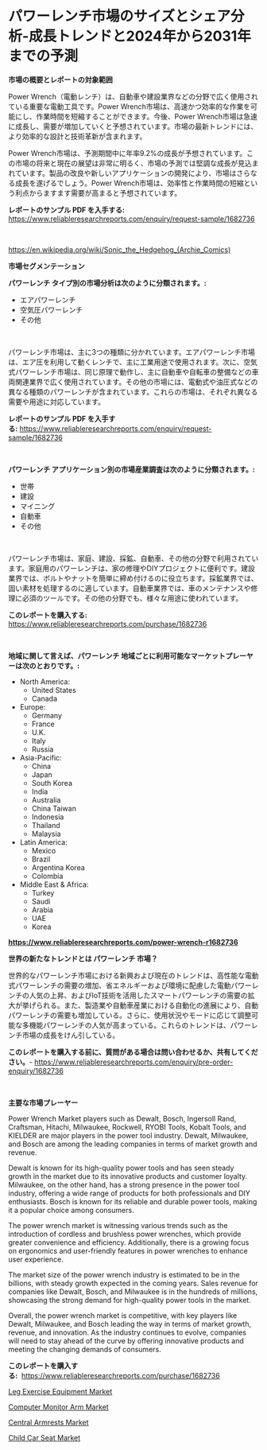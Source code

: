 <p><h1>パワーレンチ市場のサイズとシェア分析-成長トレンドと2024年から2031年までの予測</h1></p><p><strong>市場の概要とレポートの対象範囲</strong></p>
<p><p>Power Wrench（電動レンチ）は、自動車や建設業界などの分野で広く使用されている重要な電動工具です。Power Wrench市場は、高速かつ効率的な作業を可能にし、作業時間を短縮することができます。今後、Power Wrench市場は急速に成長し、需要が増加していくと予想されています。市場の最新トレンドには、より効率的な設計と技術革新が含まれます。</p><p>Power Wrench市場は、予測期間中に年率9.2%の成長が予想されています。この市場の将来と現在の展望は非常に明るく、市場の予測では堅調な成長が見込まれています。製品の改良や新しいアプリケーションの開発により、市場はさらなる成長を遂げるでしょう。Power Wrench市場は、効率性と作業時間の短縮という利点からますます需要が高まると予想されています。</p></p>
<p><strong>レポートのサンプル PDF を入手する:</strong> <a href="https://www.reliableresearchreports.com/enquiry/request-sample/1682736">https://www.reliableresearchreports.com/enquiry/request-sample/1682736</a></p>
<p>&nbsp;</p>
<p><a href="https://en.wikipedia.org/wiki/Sonic_the_Hedgehog_(Archie_Comics)">https://en.wikipedia.org/wiki/Sonic_the_Hedgehog_(Archie_Comics)</a></p>
<p><strong>市場セグメンテーション</strong></p>
<p><strong>パワーレンチ タイプ別の市場分析は次のように分類されます。:</strong></p>
<p><ul><li>エアパワーレンチ</li><li>空気圧パワーレンチ</li><li>その他</li></ul></p>
<p>&nbsp;</p>
<p><p>パワーレンチ市場は、主に3つの種類に分かれています。エアパワーレンチ市場は、エア圧を利用して動くレンチで、主に工業用途で使用されます。次に、空気式パワーレンチ市場は、同じ原理で動作し、主に自動車や自転車の整備などの車両関連業界で広く使用されています。その他の市場には、電動式や油圧式などの異なる種類のパワーレンチが含まれています。これらの市場は、それぞれ異なる需要や用途に対応しています。</p></p>
<p><strong>レポートのサンプル PDF を入手する:</strong>&nbsp;<a href="https://www.reliableresearchreports.com/enquiry/request-sample/1682736">https://www.reliableresearchreports.com/enquiry/request-sample/1682736</a></p>
<p>&nbsp;</p>
<p><strong> パワーレンチ アプリケーション別の市場産業調査は次のように分類されます。:</strong></p>
<p><ul><li>世帯</li><li>建設</li><li>マイニング</li><li>自動車</li><li>その他</li></ul></p>
<p>&nbsp;</p>
<p><p>パワーレンチ市場は、家庭、建設、採鉱、自動車、その他の分野で利用されています。家庭用のパワーレンチは、家の修理やDIYプロジェクトに便利です。建設業界では、ボルトやナットを簡単に締め付けるのに役立ちます。採鉱業界では、固い素材を処理するのに適しています。自動車業界では、車のメンテナンスや修理に必須のツールです。その他の分野でも、様々な用途に使われています。</p></p>
<p><strong>このレポートを購入する:</strong>&nbsp; <a href="https://www.reliableresearchreports.com/purchase/1682736">https://www.reliableresearchreports.com/purchase/1682736</a></p>
<p>&nbsp;</p>
<p><strong>地域に関して言えば、パワーレンチ 地域ごとに利用可能なマーケットプレーヤーは次のとおりです。:</strong></p>
<p><ul>
    <li>
        North America:
        <ul>
            <li>United States</li>
            <li>Canada</li>
        </ul>
    </li>
    <li>
        Europe:
        <ul>
            <li>Germany</li>
            <li>France</li>
            <li>U.K.</li>
            <li>Italy</li>
            <li>Russia</li>
        </ul>
    </li>
    <li>
        Asia-Pacific:
        <ul>
            <li>China</li>
            <li>Japan</li>
            <li>South Korea</li>
            <li>India</li>
            <li>Australia</li>
            <li>China Taiwan</li>
            <li>Indonesia</li>
            <li>Thailand</li>
            <li>Malaysia</li>
        </ul>
    </li>
    <li>
        Latin America:
        <ul>
            <li>Mexico</li>
            <li>Brazil</li>
            <li>Argentina Korea</li>
            <li>Colombia</li>
        </ul>
    </li>
    <li>
        Middle East & Africa:
        <ul>
            <li>Turkey</li>
            <li>Saudi</li>
            <li>Arabia</li>
            <li>UAE</li>
            <li>Korea</li>
        </ul>
    </li>
    </ul></p>
<p><strong><a href="https://www.reliableresearchreports.com/power-wrench-r1682736">https://www.reliableresearchreports.com/power-wrench-r1682736</a></strong>&nbsp;</p>
<p><strong>世界の新たなトレンドとは パワーレンチ 市場？</strong></p>
<p><p>世界的なパワーレンチ市場における新興および現在のトレンドは、高性能な電動式パワーレンチの需要の増加、省エネルギーおよび環境に配慮した電動パワーレンチの人気の上昇、およびIoT技術を活用したスマートパワーレンチの需要の拡大が挙げられる。また、製造業や自動車産業における自動化の進展により、自動パワーレンチの需要も増加している。さらに、使用状況やモードに応じて調整可能な多機能パワーレンチの人気が高まっている。これらのトレンドは、パワーレンチ市場の成長をけん引している。</p></p>
<p><strong>このレポートを購入する前に、質問がある場合は問い合わせるか、共有してください。</strong>- <a href="https://www.reliableresearchreports.com/enquiry/pre-order-enquiry/1682736">https://www.reliableresearchreports.com/enquiry/pre-order-enquiry/1682736</a></p>
<p>&nbsp;</p>
<p><strong>主要な市場プレーヤー</strong></p>
<p><p>Power Wrench Market players such as Dewalt, Bosch, Ingersoll Rand, Craftsman, Hitachi, Milwaukee, Rockwell, RYOBI Tools, Kobalt Tools, and KIELDER are major players in the power tool industry. Dewalt, Milwaukee, and Bosch are among the leading companies in terms of market growth and revenue.</p><p>Dewalt is known for its high-quality power tools and has seen steady growth in the market due to its innovative products and customer loyalty. Milwaukee, on the other hand, has a strong presence in the power tool industry, offering a wide range of products for both professionals and DIY enthusiasts. Bosch is known for its reliable and durable power tools, making it a popular choice among consumers.</p><p>The power wrench market is witnessing various trends such as the introduction of cordless and brushless power wrenches, which provide greater convenience and efficiency. Additionally, there is a growing focus on ergonomics and user-friendly features in power wrenches to enhance user experience.</p><p>The market size of the power wrench industry is estimated to be in the billions, with steady growth expected in the coming years. Sales revenue for companies like Dewalt, Bosch, and Milwaukee is in the hundreds of millions, showcasing the strong demand for high-quality power tools in the market.</p><p>Overall, the power wrench market is competitive, with key players like Dewalt, Milwaukee, and Bosch leading the way in terms of market growth, revenue, and innovation. As the industry continues to evolve, companies will need to stay ahead of the curve by offering innovative products and meeting the changing demands of consumers.</p></p>
<p><strong>このレポートを購入する:</strong>&nbsp;&nbsp;<a href="https://www.reliableresearchreports.com/purchase/1682736">https://www.reliableresearchreports.com/purchase/1682736</a></p>
<p><p><a href="https://github.com/faisalayoob601/Market-Research-Report-List-1/blob/main/leg-exercise-equipment-market.md">Leg Exercise Equipment Market</a></p><p><a href="https://github.com/nafiafirdania/Market-Research-Report-List-1/blob/main/computer-monitor-arm-market.md">Computer Monitor Arm Market</a></p><p><a href="https://issuu.com/reportprime-2/docs/central-armrests-market-size-2030.pptx">Central Armrests Market</a></p><p><a href="https://issuu.com/reportprime-2/docs/child-car-seat-market-size-2030.pptx">Child Car Seat Market</a></p></p>